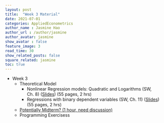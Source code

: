```yaml
---
layout: post
title:  "Week 3 Material"
date: 2021-07-01
categories: AppliedEconometrics
author_name : Jasmine Hao
author_url : /author/jasmine
author_avatar: jasmine
show_avatar : false
feature_image: 3
read_time: 30
show_related_posts: false
square_related: jasmine
toc: true
---
```



* Week 3
  * Theoretical Model
    * Nonlinear Regression models: Quadratic and Logarithms (SW, Ch. 8) ([Slides](2021/Theory/5_nonlinear_regression.pdf)) (55 pages, 2 hrs) 
    * Regressions with binary dependent variables (SW, Ch. 11) ([Slides](2021/Theory/7_binary_regression.pdf)) (55 pages, 2 hrs)
  * <u>Potentially Midterm? (1 hour, need discussion)</u>
  * Programming Exercisess
